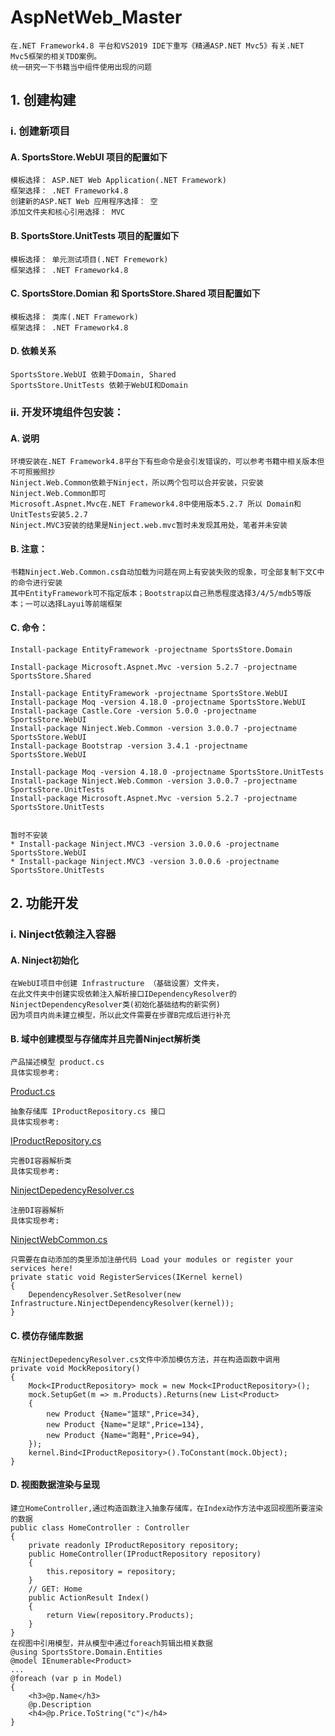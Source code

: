 # AspNetWeb_Master
	在.NET Framework4.8 平台和VS2019 IDE下重写《精通ASP.NET Mvc5》有关.NET Mvc5框架的相关TDD案例。
	统一研究一下书籍当中组件使用出现的问题
## 1. 创建构建
### i. 创建新项目
#### A. SportsStore.WebUI 项目的配置如下
	模板选择： ASP.NET Web Application(.NET Framework)
	框架选择： .NET Framework4.8
	创建新的ASP.NET Web 应用程序选择： 空
	添加文件夹和核心引用选择： MVC
#### B. SportsStore.UnitTests 项目的配置如下
	模板选择： 单元测试项目(.NET Fremework)
	框架选择： .NET Framework4.8
#### C. SportsStore.Domian 和 SportsStore.Shared 项目配置如下
	模板选择： 类库(.NET Framework)
	框架选择： .NET Framework4.8
#### D. 依赖关系
	SportsStore.WebUI 依赖于Domain, Shared
	SportsStore.UnitTests 依赖于WebUI和Domain
### ii. 开发环境组件包安装：
#### A. 说明
	环境安装在.NET Framework4.8平台下有些命令是会引发错误的，可以参考书籍中相关版本但不可照搬照抄
	Ninject.Web.Common依赖于Ninject，所以两个包可以合并安装，只安装Ninject.Web.Common即可
	Microsoft.Aspnet.Mvc在.NET Framework4.8中使用版本5.2.7 所以 Domain和UnitTests安装5.2.7
	Ninject.MVC3安装的结果是Ninject.web.mvc暂时未发现其用处，笔者并未安装
#### B. 注意：
	书籍Ninject.Web.Common.cs自动加载为问题在网上有安装失败的现象，可全部复制下文C中的命令进行安装
	其中EntityFramework可不指定版本；Bootstrap以自己熟悉程度选择3/4/5/mdb5等版本；一可以选择Layui等前端框架
#### C. 命令：
	Install-package EntityFramework -projectname SportsStore.Domain
	
	Install-package Microsoft.Aspnet.Mvc -version 5.2.7 -projectname SportsStore.Shared

	Install-package EntityFramework -projectname SportsStore.WebUI
	Install-package Moq -version 4.18.0 -projectname SportsStore.WebUI
	Install-package Castle.Core -version 5.0.0 -projectname SportsStore.WebUI
	Install-package Ninject.Web.Common -version 3.0.0.7 -projectname SportsStore.WebUI
	Install-package Bootstrap -version 3.4.1 -projectname SportsStore.WebUI
	
	Install-package Moq -version 4.18.0 -projectname SportsStore.UnitTests
	Install-package Ninject.Web.Common -version 3.0.0.7 -projectname SportsStore.UnitTests
	Install-package Microsoft.Aspnet.Mvc -version 5.2.7 -projectname SportsStore.UnitTests


	暂时不安装
	* Install-package Ninject.MVC3 -version 3.0.0.6 -projectname SportsStore.WebUI
	* Install-package Ninject.MVC3 -version 3.0.0.6 -projectname SportsStore.UnitTests
## 2. 功能开发
### i. Ninject依赖注入容器
#### A. Ninject初始化
	在WebUI项目中创建 Infrastructure （基础设置）文件夹，
	在此文件夹中创建实现依赖注入解析接口IDependencyResolver的NinjectDependencyResolver类(初始化基础结构的新实例)
	因为项目内尚未建立模型，所以此文件需要在步骤B完成后进行补充
#### B. 域中创建模型与存储库并且完善Ninject解析类
	产品描述模型 product.cs
	具体实现参考:
[Product.cs](https://github.com/ChuanmingXie/AspNetWeb_Master/blob/master/SportsStore.Domain/Entities/Product.cs "Product.cs")

	抽象存储库 IProductRepository.cs 接口
	具体实现参考:
[IProductRepository.cs](https://github.com/ChuanmingXie/AspNetWeb_Master/blob/master/SportsStore.Domain/Abstract/IProductRepository.cs "IProductRepository.cs")
	
	完善DI容器解析类
	具体实现参考:
[NinjectDepedencyResolver.cs](https://github.com/ChuanmingXie/AspNetWeb_Master/blob/master/SportsStore.WebUI/Infrastructure/NinjectDepedencyResolver.cs "NinjectDepedencyResolver.cs")
	
	注册DI容器解析
	具体实现参考:
[NinjectWebCommon.cs](https://github.com/ChuanmingXie/AspNetWeb_Master/blob/master/SportsStore.WebUI/App_Start/NinjectWebCommon.cs "NinjectWebCommon.cs")
	
	只需要在自动添加的类里添加注册代码 Load your modules or register your services here!
	private static void RegisterServices(IKernel kernel)
	{
		DependencyResolver.SetResolver(new Infrastructure.NinjectDependencyResolver(kernel));
	}
#### C. 模仿存储库数据
	在NinjectDepedencyResolver.cs文件中添加模仿方法，并在构造函数中调用
	private void MockRepository()
	{
		Mock<IProductRepository> mock = new Mock<IProductRepository>();
		mock.SetupGet(m => m.Products).Returns(new List<Product>
		{
			new Product {Name="篮球",Price=34},
			new Product {Name="足球",Price=134},
			new Product {Name="跑鞋",Price=94},
		});
		kernel.Bind<IProductRepository>().ToConstant(mock.Object);
	}
#### D. 视图数据渲染与呈现
	建立HomeController,通过构造函数注入抽象存储库，在Index动作方法中返回视图所要渲染的数据
	public class HomeController : Controller
	{
		private readonly IProductRepository repository;
		public HomeController(IProductRepository repository)
		{
			this.repository = repository;
		}
		// GET: Home
		public ActionResult Index()
		{
			return View(repository.Products);
		}
	}
	在视图中引用模型，并从模型中通过foreach剪辑出相关数据
	@using SportsStore.Domain.Entities
	@model IEnumerable<Product>
	...
	@foreach (var p in Model)
	{
		<h3>@p.Name</h3>
		@p.Description
		<h4>@p.Price.ToString("c")</h4>
	}
